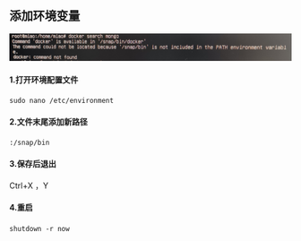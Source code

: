 ## 添加环境变量
![no environment path](../assets/Ubuntu/nopath.png)
#### 1.打开环境配置文件
`sudo nano /etc/environment`
#### 2.文件末尾添加新路径
`:/snap/bin`
#### 3.保存后退出
Ctrl+X ，Y
#### 4.重启
`shutdown -r now`
